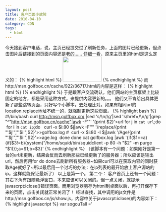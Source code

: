 ```yaml
---
layout: post
title: 客户页面小故障
date: 2010-04-10
category: CDN
tags:
  - html
---
```


今天接到客户电话，说，主页已经提交过了刷新任务，上面的图片已经更新，但点击图片后链接到的页面内容还是老的……
仔细一看，原来主页里的html是这么定义的：
{% highlight html %}
<a href="http://msn.golfbox.cn/cache/922/36717.html" target="_blank"><img src="/upload/img/20100410/20100410144202.jpg" width="125" height="80" class="border_blue" /></a>
{% endhighlight %}
而http://msn.golfbox.cn/cache/922/36717.html的内容是这样：
{% highlight html %}
<meta http-equiv="Content-Type" content="text/html; charset=utf-8" /><script language="JavaScript">
 location.replace("http://msn.golfbox.cn/cache/874/36804.html");
</script>
{% endhighlight %}
于是跟客户交流确认，他们网站的主页框架上比较固定的地方，都是采用这种方式，来提供内容更新的。。。
他们又不肯给出具体更新了那些跳转页面，只好写个小脚本，去处理比对。如果有相同url的location.replace地址不统一的，就强制更新这些页面。
{% highlight bash %}
#!/bin/bash
curl http://msn.golfbox.cn/ |sed 's/\n//g'|sed 's/href=/\n/g'|grep "^"http://msn.golfbox.cn/cache"|awk -F'"' '{print $2}'>url
for j in `cat url`;do
 for i in `cat ip`;do
  curl -x $i:80 $j|awk -F'"' '/replace/{print "'$j'","'$i'",$2}'>>golfbox.log
#  curl -x $i:80 -I $j|awk '/Age/{print "'$j'","'$i'",$2}'>>age.log
 done
done
cat golfbox.log |awk '{if($1==a){if($3!=b){system("/home/squid/bin/squidclient -p 80 -h "$2" -m purge "$1)}};a=$1;b=$3}'
{% endhighlight %}
（该脚本有一个问题：如果刚好是第一台的url未更新，结果会反而去刷新那些已经更新了的服务器；所以应该是输出url，然后再用for do done去刷新所有服务器~如果curl可以在获取内容的同时获取Age就好了~所以最后用一个讨巧的办法：在ip列表的最开始放上客户源站的ip，这样就能保证最新了）
以上是第一个。
第二个：
客户首页上还有一个问题：其右下角有跟随悬浮窗口，本来应该可以关闭的。但一点关闭，就提示javascrpt:iclose()错误页面。而用浏览器另存为html到桌面以后，再打开保存下来的页面，点击关闭就正常关闭了！
经过查找，其中调用的js文件是http://msn.golfbox.cn/js/show.js，内容中关于javascrpt:iclose()的内容如下：
{% highlight javascript %}
var sogouTall ='<div style="z-index:1000;position: absolute;display:none;" id="sogoubox">'
   +'<a href="javascript:iclose();" style="float:left; margin-left:190px">关闭</a>'
   +'<div style="clear:both">'
   +'<a href="<a href="http://new.msn.golfbox.cn/wd/">http://new.msn.golfbox.cn/wd/"><img</a> src="<a href="http://new.msn.golfbox.cn/wd/dbtt.jpg">http://new.msn.golfbox.cn/wd/dbtt.jpg</a>" style="width:220px;height:160px"/></a>'
      + '<input type=hidden name="sogouAccountId" value="202014">'
   + ''
 function iclose()
 {
  document.getElementById('sogoubox').style.display='none';
 }
{% endhighlight %}
以我浅薄的web知识，是没看出来什么问题~~客户也莫名其妙，最好撤销掉这个窗口了
